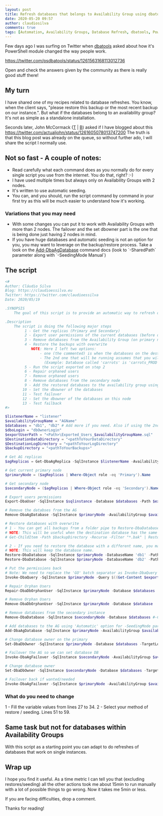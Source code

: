 ```yaml
---
layout: post
title: Refresh databases that belongs to Availability Group using dbatools
date: 2020-05-20 09:57
author: claudiosilva
comments: true
tags: [Automation, Availability Groups, Database Refresh, dbatools, PowerShell, recipes, Scripting, SQLServer, syndicated]
---
```

Few days ago I was surfing on Twitter when <a href="https://twitter.com/psdbatools">dbatools</a> asked about how it's PowerShell module changed the way people work.

https://twitter.com/psdbatools/status/1261563168113012736

Open and check the answers given by the community as there is really good stuff there!

<h2>My turn</h2>

I have shared one of my recipes related to database refreshes. You know, when the client says, "please restore this backup or the most recent backup on our instance.". But what if the databases belong to an availability group? It's not as simple as a standalone installation.

Seconds later, John McCormack (<a href="https://twitter.com/actualjohn">T</a> \| <a href="https://johnmccormack.it/">B</a>) asked if I have blogged about this
https://twitter.com/actualjohn/status/1261605078013747200
The truth is that this blog post was already on the queue, so without further ado, I will share the script I normally use.

<h2>Not so fast - A couple of notes:</h2>

<ul>
<li>Read carefully what each command does as you normally do for every single script you use from the internet. You do that, right? :-)</li>
<li>I have used multiple times but always only on Availability Groups with 2 nodes. </li>
<li>It's written to use automatic seeding. </li>
<li>You can, and you should, run the script command by command in your first try as this will be much easier to understand how it's working.</li>
</ul>

<h3>Variations that you may need</h3>

<ul>
<li>With some changes you can put it to work with Availability Groups with more than 2 nodes. The failover and the set dbowner part is the one that is being done just having 2 nodes in mind. </li>
<li>If you have huge databases and automatic seeding is not an option for you, you may want to leverage on the backup/restore process. Take a look on the <a href="https://docs.dbatools.io/#Add-DbaAgDatabase">Add-DbaAgDatabase</a> command docs (look to `-SharedPath` parameter along with `-SeedingMode Manual`)</li>
</ul>

<h2>The script</h2>

``` powershell
<#
Author: Cláudio Silva
Blog: https://claudioessilva.eu
Twitter: https://twitter.com/claudioessilva
Date: 2020/05/19

.SYNOPSIS
    The goal of this script is to provide an automatic way to refresh one or more databases that belongs to an Availability Group.

.Description
    The script is doing the following major steps
         1 - Get the replicas (Primary and Secondary)
         2 - Export user permissions of the current databases (before dropping them)
         3 - Remove databases from the Availability Group (on primary node)
         4 - Restore the backups with overwrite
            NOTE: Here I left two options:
                - one (the commented) is when the databases on the destination instance have the same name as the origin
                - The 2nd one that will be running assumes that you will need to give a different name to the database on the destination instance.
                  (Example: Database called 'carrots' is 'carrots_PROD' on destination instance)
         5 - Run the script exported on step 2
         6 - Repair orphaned users
         7 - Remove orphaned users
         8 - Remove databases from the secondary node
         9 - Add the restored databases to the availability group using Automatic Seeding
        10 - Set the dbowner of the databases
        11 - Test failover
        12 - Set the dbowner of the databases on this node
        13 - Test failback
#>

$listenerName = "listener"
$availabilityGroupName = "AGName"
$databases = "db1", "db2" # Add more if you need. Also if using the 2nd method of restore, add there too.
$dboLogin = "dbOwnerLogin"
$exportUserPath = "<Path>\Exported_Users_$availabilityGroupName.sql"
$DestinationDataDirectory = "<pathToYourDataDirectory"
$DestinationLogDirectory = "<pathToYourLogDirectory"
$backupDirectory = "<pathToYourBackups>"

# Get AG replicas
$agReplicas = Get-DbaAgReplica -SqlInstance $listenerName -AvailabilityGroup $availabilityGroupName

# Get current primary node
$primaryNode = ($agReplicas | Where-Object role -eq 'Primary').Name

# Get secondary node
$secondaryNode = ($agReplicas | Where-Object role -eq 'Secondary').Name

# Export users permissions
Export-DbaUser -SqlInstance $sqlinstance -Database $databases -Path $exportUserPath

# Remove the databses from the AG
Remove-DbaAgDatabase -SqlInstance $primaryNode -AvailabilityGroup $availabilityGroupName -Database $databases #-Confirm:$false

# Restore databases with overwrite
# 1 - You can get all backups from a folder pipe to Restore-DbaDatabase and it will do the magic.
# NOTE: This will be useful when the destination database has the same name as the source.
# Get-ChildItem -Path $backupDirectory -Recurse -Filter "*.bak" | Restore-DbaDatabase -SqlInstance $sqlinstance -WithReplace -DestinationDataDirectory $DestinationDataDirectory -DestinationLogDirectory $DestinationLogDirectory

# 2 - If you need to restore the database with a different name, you may prefer to specify each -Database name from the specific backup
# NOTE: This will keep the database name.
Restore-DbaDatabase -SqlInstance $primaryNode -DatabaseName 'db1' -Path "$backupDirectory\db1.bak" -WithReplace -DestinationDataDirectory $DestinationDataDirectory -DestinationLogDirectory $DestinationLogDirectory
Restore-DbaDatabase -SqlInstance $primaryNode -DatabaseName 'db2' -Path "$backupDirectory\db2.bak" -WithReplace -DestinationDataDirectory $DestinationDataDirectory -DestinationLogDirectory $DestinationLogDirectory

# Put the permissions back
# Note: We need to replace the 'GO' batch separator as Invoke-DbaQuery will do this split and send execution one-by-one. This means that a database context change works but then next command will probably be run on master
Invoke-DbaQuery -SqlInstance $primaryNode -Query $((Get-Content $exportUserPath) -replace '\bGO\b', ' ')

# Repair Orphan Users
Repair-DbaDbOrphanUser -SqlInstance $primaryNode -Database $databases

# Remove Orphan Users
Remove-DbaDbOrphanUser -SqlInstance $primaryNode -Database $database

# Remove databases from the secondary instance
Remove-DbaDatabase -SqlInstance $secondaryNode -Database $databases #-Confirm:$false

# Add databases to the AG using 'Automatic' option for -SeedingMode parameter
Add-DbaAgDatabase -SqlInstance $primaryNode -AvailabilityGroup $availabilityGroupName -Database $databases -SeedingMode Automatic #-Confirm:$false

# Change database owner on the primary
Set-DbaDbOwner -SqlInstance $primaryNode -Database $databases -TargetLogin $dboLogin

# Failover the AG so we can set database DB
Invoke-DbaAgFailover -SqlInstance $secondaryNode -AvailabilityGroup $availabilityGroupName

# Change database owner
Set-DbaDbOwner -SqlInstance $secondaryNode -Database $databases -TargetLogin $dboLogin

# Failover back if wanted/needed
Invoke-DbaAgFailover -SqlInstance $primaryNode -AvailabilityGroup $availabilityGroupName
```

<h3>What do you need to change</h3>

1 - Fill the variable values from lines 27 to 34.
2 - Select your method of restore / seeding. Lines 51 to 59.

<h2>Same task but not for databases within Availability Groups</h2>

With this script as a starting point you can adapt to do refreshes of databases that work on single instances.

<h2>Wrap up</h2>

I hope you find it useful.
As a time metric I can tell you that (excluding restores/seeding) all the other actions took me about 15min to run manually with a lot of possible things to go wrong. Now it takes me 5min or less.

If you are facing difficulties, drop a comment.

Thanks for reading!
